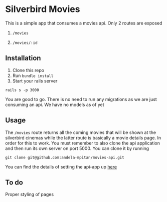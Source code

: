 # Silverbird Movies

This is a simple app that consumes a movies api. Only 2 routes are exposed

1) `/movies`

2) `/movies/:id`

## Installation

1) Clone this repo
2) Run `bundle install`
3) Start your rails server

```
rails s -p 3000
```

You are good to go. There is no need to run any migrations as we are just consuming an api. We have no models as of yet

## Usage

The `/movies` route returns all the coming movies that will be shown at the silverbird cinemas while the latter route is basically a movie details page.
In order for this to work. You must remember to also clone the api application and then run its own server on port 5000. You can clone it by running

```
git clone git@github.com:andela-mpitan/movies-api.git
```
You can find the details of setting the api-app up [here](https://github.com/andela-mpitan/movies-api)

## To do

Proper styling of pages
